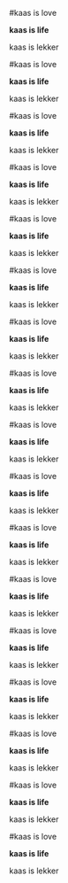 #kaas is love

__kaas is life__

kaas is lekker

#kaas is love

__kaas is life__

kaas is lekker

#kaas is love

__kaas is life__

kaas is lekker

#kaas is love

__kaas is life__

kaas is lekker

#kaas is love

__kaas is life__

kaas is lekker

#kaas is love

__kaas is life__

kaas is lekker

#kaas is love

__kaas is life__

kaas is lekker

#kaas is love

__kaas is life__

kaas is lekker

#kaas is love

__kaas is life__

kaas is lekker

#kaas is love

__kaas is life__

kaas is lekker

#kaas is love

__kaas is life__

kaas is lekker

#kaas is love

__kaas is life__

kaas is lekker

#kaas is love

__kaas is life__

kaas is lekker

#kaas is love

__kaas is life__

kaas is lekker

#kaas is love

__kaas is life__

kaas is lekker

#kaas is love

__kaas is life__

kaas is lekker

#kaas is love

__kaas is life__

kaas is lekker